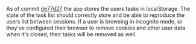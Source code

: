 As of commit [de77d27](https://github.com/ArgonGlow/my_todo_app/commit/de77d277154864fba8c989d07878e57925a9afe9) the app stores the users tasks in localStorage. The state of the task list should correctly store and be able to reproduce the users list between sessions. If a user is browsing in incognito mode, or they've configured their browser to remove cookies and other user data when it's closed, their tasks will be removed as well.
